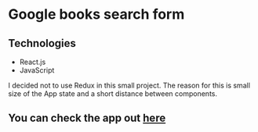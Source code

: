 # Google books search form

## Technologies
* React.js
* JavaScript

I decided not to use Redux in this small project. The reason for this is small size of the App state and a short distance between components. 

## You can check the app out [here](https://books-search-1e63e.firebaseapp.com/)
